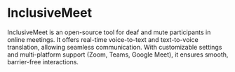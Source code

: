 # InclusiveMeet
InclusiveMeet is an open-source tool for deaf and mute participants in online meetings. It offers real-time voice-to-text and text-to-voice translation, allowing seamless communication. With customizable settings and multi-platform support (Zoom, Teams, Google Meet), it ensures smooth, barrier-free interactions.

